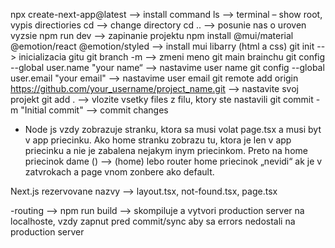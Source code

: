 npx create-next-app@latest   --> install command
ls   --> terminal – show root, vypis directiories
cd --> change directory
cd .. --> posunie nas o uroven vyzsie
npm run dev --> zapinanie projektu
npm install @mui/material @emotion/react @emotion/styled --> install mui libarry (html a css)
git init --> inicializacia gitu
git branch -m <name> --> zmeni meno git main brainchu
git config --global user.name "your name“ --> nastavime user name
git config --global user.email "your email" --> nastavime user email
git remote add origin https://github.com/your_username/project_name.git --> nastavite svoj projekt
git add . --> vlozite vsetky files z filu, ktory ste nastavili
git commit -m "Initial commit" --> commit changes

- Node js vzdy zobrazuje stranku, ktora sa musi volat page.tsx a musi byt v app priecinku. Ako home stranku zobrazu tu, ktora je len v app priecinku a nie je zabalena nejakym inym priecinkom. Preto na home priecinok dame () --> (home) lebo router home priecinok „nevidi“ ak je v zatvrokach a page vnom zonbere ako default.

Next.js rezervovane nazvy --> layout.tsx, not-found.tsx, page.tsx

-routing --> 
npm run build --> skompiluje a vytvori production server na localhoste, vzdy zapnut pred commit/sync aby sa errors nedostali na production server
